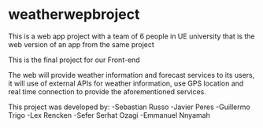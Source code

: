 # weatherwepbroject
This is a web app project with a team of 6 people in UE university that is the web version of an app from the same project

This is the final project for our Front-end

The web will provide weather information and forecast services to its users, it will use of external APIs for weather information, use GPS location and real time connection to provide the aforementioned services.

This project was developed by: -Sebastian Russo -Javier Peres -Guillermo Trigo -Lex Rencken -Sefer Serhat Ozagi -Emmanuel Nnyamah
